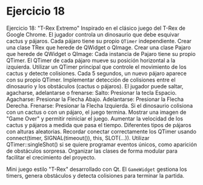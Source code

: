 # Ejercicio 18

Ejercicio 18: "T-Rex Extremo"
Inspirado en el clásico juego del T-Rex de Google Chrome.
El jugador controla un dinosaurio que debe esquivar cactus y pájaros.
Cada pájaro tiene su propio `QTimer` independiente.
Crear una clase TRex que herede de QWidget o QImage.
Crear una clase Pajaro que herede de QWidget o QImage:
Cada instancia de Pajaro tiene su propio QTimer.
El QTimer de cada pájaro mueve su posición horizontal a la izquierda.
Utilizar un QTimer principal que controle el movimiento de los cactus y detecte colisiones.
Cada 5 segundos, un nuevo pájaro aparece con su propio QTimer.
Implementar detección de colisiones entre el dinosaurio y los obstáculos (cactus o pájaros).
El jugador puede saltar, agacharse, adelantarse o frenarse:
Salto: Presionar la tecla Espacio.
Agacharse: Presionar la Flecha Abajo.
Adelantarse: Presionar la Flecha Derecha.
Frenarse: Presionar la Flecha Izquierda.
Si el dinosaurio colisiona con un cactus o con un pájaro, el juego termina.
Mostrar una imagen de "Game Over" y permitir reiniciar el juego.
Aumentar la velocidad de los cactus y pájaros a medida que pasa el tiempo.
Diferentes tipos de pájaros con alturas aleatorias.
Recordar conectar correctamente los QTimer usando connect(timer, SIGNAL(timeout()), this, SLOT(...)).
Utilizar QTimer::singleShot() si se quiere programar eventos únicos, como aparición de obstáculos sorpresa.
Organizar las clases de forma modular para facilitar el crecimiento del proyecto.

Mini juego estilo "T-Rex" desarrollado con Qt. El `GameWidget` gestiona los timers, genera obstáculos y detecta colisiones para terminar la partida.
